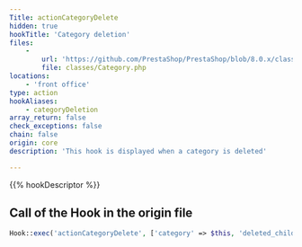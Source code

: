```yaml
---
Title: actionCategoryDelete
hidden: true
hookTitle: 'Category deletion'
files:
    -
        url: 'https://github.com/PrestaShop/PrestaShop/blob/8.0.x/classes/Category.php'
        file: classes/Category.php
locations:
    - 'front office'
type: action
hookAliases:
    - categoryDeletion
array_return: false
check_exceptions: false
chain: false
origin: core
description: 'This hook is displayed when a category is deleted'

---
```


{{% hookDescriptor %}}

## Call of the Hook in the origin file

```php
Hook::exec('actionCategoryDelete', ['category' => $this, 'deleted_children' => $deletedChildren])
```
